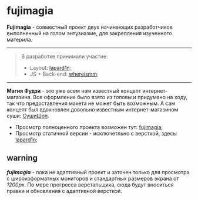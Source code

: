 # fujimagia
**Fujimagia** - совместный проект двух начинающих разработчиков выполненный на голом энтузиазме, для закрепления изученного материла.
***
> В разработке принимали участие:
> * Layout: [lapard1n](https://github.com/lapard1n);
> * JS + Back-end: [whereismm](https://github.com/whereismm); 
***
**Магия Фудзи** - это  уже всем нам известный концепт интернет-магазина. Все оформление было взято из головы и придумано на ходу, так что предоставления макета не может быть возможным. А сам концепт был вдохновлен довольно известным интернет-магазином суши: [СушиШоп](https://sushishop.ru/).  

* Просмотр полноценного проекта возможен тут: [fujimagia](https://www.fujimagia.ru/);
* Просмотр статичной версии - исключетльно с версткой, здесь: [lapard1n](https://lapard1n.github.io);

## warning

***fujimagia***  - пока не адаптивный проект и заточен только для просмотра с широкоформатных мониторов и стандартных размеров экрана от *1200px*. По мере прогресса верстальщика, сюда будут вноситься правки и обновления с адаптивной версткой.
